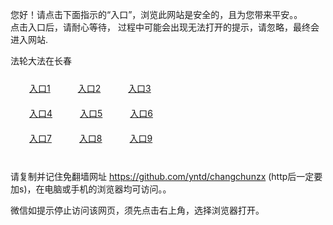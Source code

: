 您好！请点击下面指示的“入口”，浏览此网站是安全的，且为您带来平安。。 <br/>
点击入口后，请耐心等待， 过程中可能会出现无法打开的提示，请忽略，最终会进入网站. </br>

法轮大法在长春<br/>
<div style="padding:10px"><a style="margin:20px" target="_blank" href="https://d306ayt9npsbgf.cloudfront.net/2Qpsp?ukxheqef" id="ccLink1" rel="nofollow">入口1</a> <a target="_blank" style="margin:20px" href="https://deivaqy6zwk2a.cloudfront.net/2Qpsp?izughhj" id="ccLink2" rel="nofollow">入口2</a> <a style="margin:20px" target="_blank" href="https://drrwbhyzjmpl9.cloudfront.net/2Qpsp?btjfcddz" id="ccLink3" rel="nofollow">入口3</a></div>

<div style="padding:10px" ><a style="margin:20px" target="_blank" href="https://d306ayt9npsbgf.cloudfront.net/2Qpsp?ukxheqef" id="ccLink4" rel="nofollow">入口4</a> <a style="margin:20px" href="https://deivaqy6zwk2a.cloudfront.net/2Qpsp?izughhj" target="_blank" id="ccLink5" rel="nofollow">入口5</a> <a style="margin:20px" href="https://drrwbhyzjmpl9.cloudfront.net/2Qpsp?btjfcddz" target="_blank" id="ccLink6" rel="nofollow">入口6</a></div>

<div style="padding:10px"><a style="margin:20px" target="_blank" href="https://d306ayt9npsbgf.cloudfront.net/2Qpsp?ukxheqef" id="ccLink7" rel="nofollow">入口7</a> <a style="margin:20px" href="https://deivaqy6zwk2a.cloudfront.net/2Qpsp?izughhj" target="_blank" id="ccLink8" rel="nofollow">入口8</a> <a style="margin:20px" target="_blank" href="https://drrwbhyzjmpl9.cloudfront.net/2Qpsp?btjfcddz" id="ccLink9" rel="nofollow">入口9</a></div>

<br/>



请复制并记住免翻墙网址 https://github.com/yntd/changchunzx (http后一定要加s)，在电脑或手机的浏览器均可访问。。<br/>

微信如提示停止访问该网页，须先点击右上角，选择浏览器打开。
